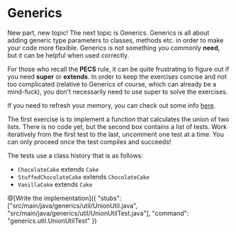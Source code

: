 # Generics
New part, new topic! The next topic is Generics. Generics is all about adding generic type parameters to classes, methods etc. in order to make your code more flexible.
Generics is not something you commonly **need**, but it can be helpful when used correctly.

For those who recall the **PECS** rule, it can be quite frustrating to figure out if you need **super** or **extends**. In order to keep the exercises concise and not too complicated (relative to Generics of course, which can already be a mind-fuck), you don't necessarily need to use super to solve the exercises.

If you need to refresh your memory, you can check out some info [here](https://docs.oracle.com/javase/tutorial/java/generics/types.html).

The first exercise is to implement a function that calculates the union of two lists.
There is no code yet, but the second box contains a list of tests.
Work iteratively from the first test to the last, uncomment one test at a time.
You can only proceed once the test compiles and succeeds!

The tests use a class history that is as follows:

* `ChocolateCake` extends `Cake`
* `StuffedChocolateCake` extends `ChocolateCake`
* `VanillaCake` extends `Cake`

@[Write the implementation]({
    "stubs": ["src/main/java/generics/util/UnionUtil.java", "src/main/java/generics/util/UnionUtilTest.java"], 
    "command": "generics.util.UnionUtilTest"
})